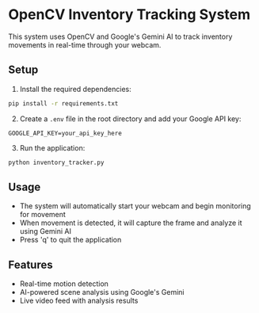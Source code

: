 # OpenCV Inventory Tracking System

This system uses OpenCV and Google's Gemini AI to track inventory movements in real-time through your webcam.

## Setup

1. Install the required dependencies:
```bash
pip install -r requirements.txt
```

2. Create a `.env` file in the root directory and add your Google API key:
```
GOOGLE_API_KEY=your_api_key_here
```

3. Run the application:
```bash
python inventory_tracker.py
```

## Usage

- The system will automatically start your webcam and begin monitoring for movement
- When movement is detected, it will capture the frame and analyze it using Gemini AI
- Press 'q' to quit the application

## Features

- Real-time motion detection
- AI-powered scene analysis using Google's Gemini
- Live video feed with analysis results 
